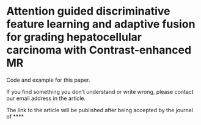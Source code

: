# Attention guided discriminative feature learning and adaptive fusion for grading hepatocellular carcinoma with Contrast-enhanced MR

Code and example for this paper.

If you find something you don’t understand or write wrong, please contact our email address in the article. 

The link to the article will be published after being accepted by the journal of ****
